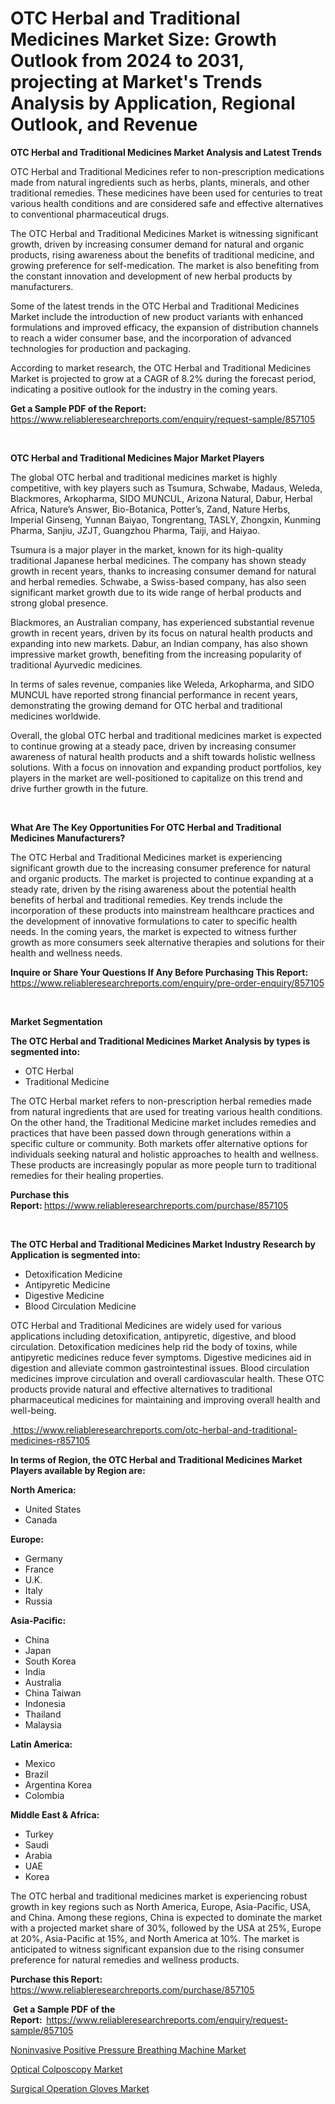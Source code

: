 <p><h1>OTC Herbal and Traditional Medicines Market Size: Growth Outlook from 2024 to 2031, projecting at Market's Trends Analysis by Application, Regional Outlook, and Revenue</h1></p><p><strong>OTC Herbal and Traditional Medicines Market Analysis and Latest Trends</strong></p>
<p><p>OTC Herbal and Traditional Medicines refer to non-prescription medications made from natural ingredients such as herbs, plants, minerals, and other traditional remedies. These medicines have been used for centuries to treat various health conditions and are considered safe and effective alternatives to conventional pharmaceutical drugs.</p><p>The OTC Herbal and Traditional Medicines Market is witnessing significant growth, driven by increasing consumer demand for natural and organic products, rising awareness about the benefits of traditional medicine, and growing preference for self-medication. The market is also benefiting from the constant innovation and development of new herbal products by manufacturers.</p><p>Some of the latest trends in the OTC Herbal and Traditional Medicines Market include the introduction of new product variants with enhanced formulations and improved efficacy, the expansion of distribution channels to reach a wider consumer base, and the incorporation of advanced technologies for production and packaging.</p><p>According to market research, the OTC Herbal and Traditional Medicines Market is projected to grow at a CAGR of 8.2% during the forecast period, indicating a positive outlook for the industry in the coming years.</p></p>
<p><strong>Get a Sample PDF of the Report:&nbsp;</strong> <a href="https://www.reliableresearchreports.com/enquiry/request-sample/857105">https://www.reliableresearchreports.com/enquiry/request-sample/857105</a></p>
<p>&nbsp;</p>
<p><strong>OTC Herbal and Traditional Medicines Major Market Players</strong></p>
<p><p>The global OTC herbal and traditional medicines market is highly competitive, with key players such as Tsumura, Schwabe, Madaus, Weleda, Blackmores, Arkopharma, SIDO MUNCUL, Arizona Natural, Dabur, Herbal Africa, Nature’s Answer, Bio-Botanica, Potter’s, Zand, Nature Herbs, Imperial Ginseng, Yunnan Baiyao, Tongrentang, TASLY, Zhongxin, Kunming Pharma, Sanjiu, JZJT, Guangzhou Pharma, Taiji, and Haiyao.</p><p>Tsumura is a major player in the market, known for its high-quality traditional Japanese herbal medicines. The company has shown steady growth in recent years, thanks to increasing consumer demand for natural and herbal remedies. Schwabe, a Swiss-based company, has also seen significant market growth due to its wide range of herbal products and strong global presence.</p><p>Blackmores, an Australian company, has experienced substantial revenue growth in recent years, driven by its focus on natural health products and expanding into new markets. Dabur, an Indian company, has also shown impressive market growth, benefiting from the increasing popularity of traditional Ayurvedic medicines.</p><p>In terms of sales revenue, companies like Weleda, Arkopharma, and SIDO MUNCUL have reported strong financial performance in recent years, demonstrating the growing demand for OTC herbal and traditional medicines worldwide.</p><p>Overall, the global OTC herbal and traditional medicines market is expected to continue growing at a steady pace, driven by increasing consumer awareness of natural health products and a shift towards holistic wellness solutions. With a focus on innovation and expanding product portfolios, key players in the market are well-positioned to capitalize on this trend and drive further growth in the future.</p></p>
<p>&nbsp;</p>
<p><strong>What Are The Key Opportunities For OTC Herbal and Traditional Medicines Manufacturers?</strong></p>
<p><p>The OTC Herbal and Traditional Medicines market is experiencing significant growth due to the increasing consumer preference for natural and organic products. The market is projected to continue expanding at a steady rate, driven by the rising awareness about the potential health benefits of herbal and traditional remedies. Key trends include the incorporation of these products into mainstream healthcare practices and the development of innovative formulations to cater to specific health needs. In the coming years, the market is expected to witness further growth as more consumers seek alternative therapies and solutions for their health and wellness needs.</p></p>
<p><strong>Inquire or Share Your Questions If Any Before Purchasing This Report:</strong> <a href="https://www.reliableresearchreports.com/enquiry/pre-order-enquiry/857105">https://www.reliableresearchreports.com/enquiry/pre-order-enquiry/857105</a></p>
<p>&nbsp;</p>
<p><strong>Market Segmentation</strong></p>
<p><strong>The OTC Herbal and Traditional Medicines Market Analysis by types is segmented into:</strong></p>
<p><ul><li>OTC Herbal</li><li>Traditional Medicine</li></ul></p>
<p><p>The OTC Herbal market refers to non-prescription herbal remedies made from natural ingredients that are used for treating various health conditions. On the other hand, the Traditional Medicine market includes remedies and practices that have been passed down through generations within a specific culture or community. Both markets offer alternative options for individuals seeking natural and holistic approaches to health and wellness. These products are increasingly popular as more people turn to traditional remedies for their healing properties.</p></p>
<p><strong>Purchase this Report:&nbsp;</strong><a href="https://www.reliableresearchreports.com/purchase/857105">https://www.reliableresearchreports.com/purchase/857105</a></p>
<p>&nbsp;</p>
<p><strong>The OTC Herbal and Traditional Medicines Market Industry Research by Application is segmented into:</strong></p>
<p><ul><li>Detoxification Medicine</li><li>Antipyretic Medicine</li><li>Digestive Medicine</li><li>Blood Circulation Medicine</li></ul></p>
<p><p>OTC Herbal and Traditional Medicines are widely used for various applications including detoxification, antipyretic, digestive, and blood circulation. Detoxification medicines help rid the body of toxins, while antipyretic medicines reduce fever symptoms. Digestive medicines aid in digestion and alleviate common gastrointestinal issues. Blood circulation medicines improve circulation and overall cardiovascular health. These OTC products provide natural and effective alternatives to traditional pharmaceutical medicines for maintaining and improving overall health and well-being.</p></p>
<p><a href="https://www.reliableresearchreports.com/otc-herbal-and-traditional-medicines-r857105">&nbsp;https://www.reliableresearchreports.com/otc-herbal-and-traditional-medicines-r857105</a></p>
<p><strong>In terms of Region, the OTC Herbal and Traditional Medicines Market Players available by Region are:</strong></p>
<p>
    <p> <strong> North America: </strong>
        <ul>
            <li>United States</li>
            <li>Canada</li>
        </ul>
        </p> 
    <p> <strong> Europe: </strong>
        <ul>
            <li>Germany</li>
            <li>France</li>
            <li>U.K.</li>
            <li>Italy</li>
            <li>Russia</li>
        </ul>
        </p> 
    <p> <strong> Asia-Pacific: </strong>
        <ul>
            <li>China</li>
            <li>Japan</li>
            <li>South Korea</li>
            <li>India</li>
            <li>Australia</li>
            <li>China Taiwan</li>
            <li>Indonesia</li>
            <li>Thailand</li>
            <li>Malaysia</li>
        </ul>
        </p> 
    <p> <strong> Latin America: </strong>
        <ul>
            <li>Mexico</li>
            <li>Brazil</li>
            <li>Argentina Korea</li>
            <li>Colombia</li>
        </ul>
        </p> 
    <p> <strong> Middle East & Africa: </strong>
        <ul>
            <li>Turkey</li>
            <li>Saudi</li>
            <li>Arabia</li>
            <li>UAE</li>
            <li>Korea</li>
        </ul>
    </p>
    </p>
<p><p>The OTC herbal and traditional medicines market is experiencing robust growth in key regions such as North America, Europe, Asia-Pacific, USA, and China. Among these regions, China is expected to dominate the market with a projected market share of 30%, followed by the USA at 25%, Europe at 20%, Asia-Pacific at 15%, and North America at 10%. The market is anticipated to witness significant expansion due to the rising consumer preference for natural remedies and wellness products.</p></p>
<p><strong>Purchase this Report: </strong><a href="https://www.reliableresearchreports.com/purchase/857105">https://www.reliableresearchreports.com/purchase/857105</a></p>
<p>&nbsp;<strong>Get a Sample PDF of the Report:&nbsp;&nbsp;</strong><a href="https://www.reliableresearchreports.com/enquiry/request-sample/857105">https://www.reliableresearchreports.com/enquiry/request-sample/857105</a></p>
<p><strong></strong></p>
<p><p><a href="https://view.publitas.com/reportprime-1/noninvasive-positive-pressure-breathing-machine-market-trends-forecast-and-competitive-analysis-to-2031/">Noninvasive Positive Pressure Breathing Machine Market</a></p><p><a href="https://view.publitas.com/reportprime-1/optical-colposcopy-market-size-market-outlook-and-market-forecast-2024-to-2031/">Optical Colposcopy Market</a></p><p><a href="https://view.publitas.com/reportprime-1/surgical-operation-gloves-market-competitive-analysis-market-trends-and-forecast-to-2031/">Surgical Operation Gloves Market</a></p></p>